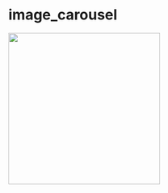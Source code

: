 # image_carousel
<img src="https://github.com/MinJaehyun/code_factory/assets/43669992/065db14a-5806-4933-8c64-a580d550fbd8" width="300" height="300">

